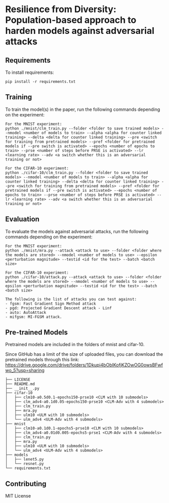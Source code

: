 # Resilience from Diversity: Population-based approach to harden models against adversarial attacks


## Requirements

To install requirements:

```setup
pip install -r requirements.txt
```

## Training

To train the model(s) in the paper, run the following commands depending on the experiment:

```train
For the MNIST experiment:
python ./mnist/clm_train.py --folder <folder to save trained models> --nmodel <number of models to train> --alpha <alpha for counter linked training> --delta <delta for counter linked training> --pre <switch for training from pretrained models> --pref <folder for pretrained models if --pre switch is activated> --epochs <number of epochs to train> --prse <number of steps before PRSE is activated> --lr <learning rate> --adv <a switch whether this is an adversarial training or not>

For the CIFAR-10 experiment:
python ./cifar-10/clm_train.py --folder <folder to save trained models> --nmodel <number of models to train> --alpha <alpha for counter linked training> --delta <delta for counter linked training> --pre <switch for training from pretrained models> --pref <folder for pretrained models if --pre switch is activated> --epochs <number of epochs to train> --prse <number of steps before PRSE is activated> --lr <learning rate> --adv <a switch whether this is an adversarial training or not>
```

## Evaluation

To evaluate the models against adversarial attacks, run the following commands depending on the experiment:

```eval
For the MNIST experiment:
python ./mnist/mra.py --attack <attack to use> --folder <folder where the models are stored> --nmodel <number of models to use> --epsilon <perturbation magnitude> --testid <id for the test> --batch <batch size>

For the CIFAR-10 experiment:
python ./cifar-10/attack.py --attack <attack to use> --folder <folder where the models are stored> --nmodel <number of models to use> --epsilon <perturbation magnitude> --testid <id for the test> --batch <batch size>

The following is the list of attacks you can test against:
- fgsm: Fast Gradient Sign Method attack
- pgd: Projected Gradient Descent attack - Linf
- auto: AutoAttack
- mifgsm: MI-FGSM attack.
```

## Pre-trained Models

Pretrained models are included in the folders of mnist and cifar-10.

Since GitHub has a limit of the size of uploaded files, you can download the pretrained models through this link: https://drive.google.com/drive/folders/1Dkupi4bObIKofjKZOwOG0owsBFwfwo_5?usp=sharing

```
├── LICENSE
├── README.md
├── __init__.py
├── cifar-10
│   ├── clm10-a0.5d0.1-epochs150-prse10 <CLM with 10 submodels>
│   ├── clm_adv4-a0.1d0.05-epochs150-prse10 <CLM-Adv with 4 submodels>
│   ├── clm_train.py
│   ├── mra.py
│   ├── ulm10 <ULM with 10 submodels>
│   └── ulm_adv4 <ULM-Adv with 4 submodels>
├── mnist
│   ├── clm10-a0.1d0.1-epochs5-prse10 <CLM with 10 submodels>
│   ├── clm_adv4-a0.01d0.005-epochs5-prse1 <CLM-Adv with 4 submodels>
│   ├── clm_train.py
│   ├── mra.py
│   ├── ulm10 <ULM with 10 submodels>
│   └── ulm_adv4 <ULM-Adv with 4 submodels>
├── models
│   ├── lenet5.py
│   └── resnet.py
└── requirements.txt
```


## Contributing

MIT License
